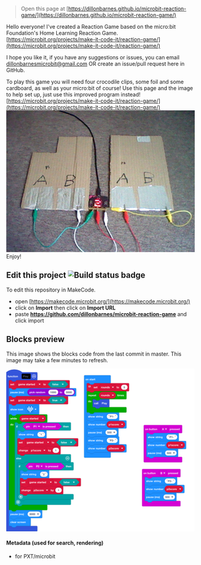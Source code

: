 
> Open this page at [https://dillonbarnes.github.io/microbit-reaction-game/](https://dillonbarnes.github.io/microbit-reaction-game/)

Hello everyone! I've created a Reaction Game based on the micro:bit Foundation's Home Learning Reaction Game.
[https://microbit.org/projects/make-it-code-it/reaction-game/](https://microbit.org/projects/make-it-code-it/reaction-game/)

I hope you like it, if you have any suggestions or issues, you can email dillonbarnesmicrobit@gmail.com OR create an issue/pull request here in GitHub.

To play this game you will need four crocodile clips, some foil and some cardboard, as well as your micro:bit of course!
Use this page and the image to help set up, just use this improved program instead!
[https://microbit.org/projects/make-it-code-it/reaction-game/](https://microbit.org/projects/make-it-code-it/reaction-game/)
![Helpful image](https://github.com/dillonbarnes/microbit-reaction-game/blob/master/setup.png?raw=true)
Enjoy!

## Edit this project ![Build status badge](https://github.com/dillonbarnes/microbit-reaction-game/workflows/MakeCode/badge.svg)

To edit this repository in MakeCode.

* open [https://makecode.microbit.org/](https://makecode.microbit.org/)
* click on **Import** then click on **Import URL**
* paste **https://github.com/dillonbarnes/microbit-reaction-game** and click import

## Blocks preview

This image shows the blocks code from the last commit in master.
This image may take a few minutes to refresh.

![A rendered view of the blocks](https://github.com/dillonbarnes/microbit-reaction-game/raw/master/.github/makecode/blocks.png)

#### Metadata (used for search, rendering)

* for PXT/microbit
<script src="https://makecode.com/gh-pages-embed.js"></script><script>makeCodeRender("{{ site.makecode.home_url }}", "{{ site.github.owner_name }}/{{ site.github.repository_name }}");</script>

